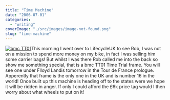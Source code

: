 ```yaml
---
title: "Time Machine"
date: "2006-07-01"
categories: 
  - "writing"
coverImage: "./src/images/image-not-found.png"
slug: "time-machine"
---
```


[![bmc TT01](/images/179805330_ad4e4552fc_m.jpg)](http://www.flickr.com/photos/funkylarma/179805330/ "Photo Sharing")This morning I went over to LifecycleUK to see Rob, I was not on a mission to spend more money on my bike, in fact I was selling him some carrier bags! But whilst I was there Rob called me into the back so show me something special, that is a bmc TT01 Time Trial frame. You will see one under Flloyd Landis tomorrow in the Tour de France prologue. Apperently that frame is the only one in the UK and is number 16 in the world! Once built up this machine is heading off to the states were we hope it will be ridden in anger. If only I could afford the £6k price tag would I then worry about what wheels to put on it!
